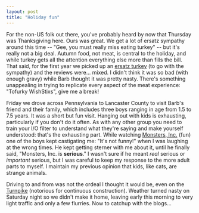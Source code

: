 ```yaml
---
layout: post
title: "Holiday fun"
---
```




For the non-US folk out there, you've probably heard by now that Thursday was Thanksgiving here. Ours was great. We get a lot of ersatz sympathy around this time -- "Gee, you must really miss eating turkey" -- but it's really not a big deal. Autumn food, not meat, is central to the holiday, and while turkey gets all the attention everything else more than fills the bill. That said, for the first year we picked up an <a href="http://www.tofurky.com/tofurky/">ersatz turkey</a> (to go with the sympathy) and the reviews were... mixed. I didn't think it was so bad (with enough gravy) while Barb thought it was pretty nasty. There's something unappealing in trying to replicate every aspect of the meat experience: "Tofurky WishStixs", give me a break!

<p>Friday we drove across Pennsylvania to Lancaster County to visit Barb's friend and their family, which includes three boys ranging in age from 1.5 to 7.5 years. It was a short but fun visit. Hanging out with kids is exhausting, particularly if you don't do it often. As with any other group you need to train your I/O filter to understand what they're saying and make yourself understood: that's the exhausting part. While watching <a href="http://us.imdb.com/Title?0198781">Monsters, Inc.</a> (fun) one of the boys kept castigating me: "It's not funny!" when I was laughing at the wrong times. He kept getting sterner with me about it, until he finally said, "Monsters, Inc. is <b>serious</b>." I wasn't sure if he meant <em>real</em> serious or <em>important</em> serious, but I was careful to keep my response to the more adult parts to myself. I maintain my previous opinion that kids, like cats, are strange animals.</p>

<p>Driving to and from was not the ordeal I thought it would be, even on the <a href="http://www.paturnpike.com/">Turnpike</a> (notorious for continuous construction). Weather turned nasty on Saturday night so we didn't make it home, leaving early this morning to very light traffic and only a few flurries. Now to catchup with the blogs...</p>


